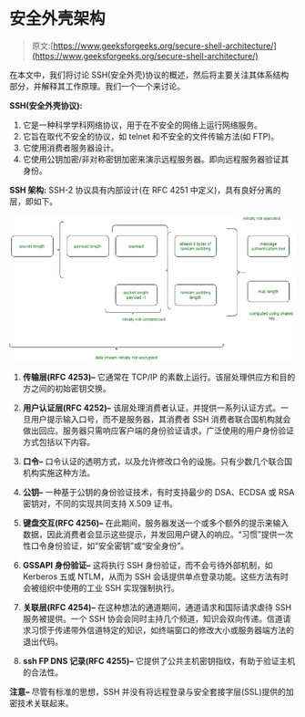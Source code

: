 # 安全外壳架构

> 原文:[https://www.geeksforgeeks.org/secure-shell-architecture/](https://www.geeksforgeeks.org/secure-shell-architecture/)

在本文中，我们将讨论 SSH(安全外壳)协议的概述，然后将主要关注其体系结构部分，并解释其工作原理。我们一个一个来讨论。

**SSH(安全外壳协议):**

1.  它是一种科学学科网络协议，用于在不安全的网络上运行网络服务。
2.  它旨在取代不安全的协议，如 telnet 和不安全的文件传输方法(如 FTP)。
3.  它使用消费者服务器设计。
4.  它使用公钥加密/非对称密钥加密来演示远程服务器。即向远程服务器验证其身份。

**SSH 架构:**
SSH-2 协议具有内部设计(在 RFC 4251 中定义)，具有良好分离的层，即如下。

![](img/d705327aff114869cd1511ec9a16c49c.png)

1.  **传输层(RFC 4253)–**
    它通常在 TCP/IP 的素数上运行。该层处理供应方和目的方之间的初始密钥交换。

2.  **用户认证层(RFC 4252)–**
    该层处理消费者认证，并提供一系列认证方式。一旦用户提示输入口号，而不是服务器，其消费者 SSH 消费者联合国机构就会做出回应。服务器只需响应客户端的身份验证请求。广泛使用的用户身份验证方式包括以下内容。

3.  **口令–**
    口令认证的透明方式，以及允许修改口令的设施。只有少数几个联合国机构实施这种方法。

4.  **公钥–**
    一种基于公钥的身份验证技术，有时支持最少的 DSA、ECDSA 或 RSA 密钥对，不同的实现共同支持 X.509 证书。

5.  **键盘交互(RFC 4256)–**
    在此期间，服务器发送一个或多个额外的提示来输入数据，因此消费者会显示这些提示，并发回用户键入的响应。“习惯”提供一次性口令身份验证，如“安全密钥”或“安全身份”。

6.  **GSSAPI 身份验证–**
    这将执行 SSH 身份验证，而不会亏待外部机制，如 Kerberos 五或 NTLM，从而为 SSH 会话提供单点登录功能。这些方法有时会被组织中使用的工业 SSH 实现强制执行。

7.  **关联层(RFC 4254)–**
    在这种想法的通道期间，通道请求和国际请求虐待 SSH 服务被提供。一个 SSH 协会会同时主持几个频道，知识会双向传递。信道请求习惯于传递带外信道特定的知识，如终端窗口的修改大小或服务器端方法的退出代码。

8.  **ssh FP DNS 记录(RFC 4255)–**
    它提供了公共主机密钥指纹，有助于验证主机的合法性。

**注意–**
尽管有标准的思想，SSH 并没有将远程登录与安全套接字层(SSL)提供的加密技术关联起来。